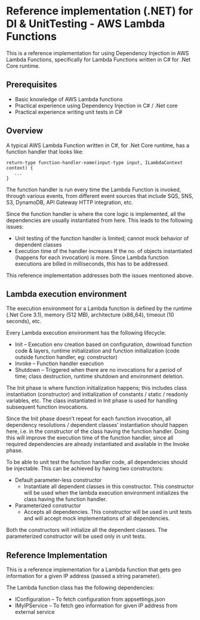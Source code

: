 # Reference implementation (.NET) for DI & UnitTesting - AWS Lambda Functions 
This is a reference implementation for using Dependency Injection in AWS Lambda Functions, specifically for Lambda Functions written in C# for .Net Core runtime. 

## Prerequisites
- Basic knowledge of AWS Lambda functions 
- Practical experience using Dependency Injection in C# / .Net core
- Practical experience writing unit tests in C#

## Overview

A typical AWS Lambda Function written in C#, for .Net Core runtime, has a function handler that looks like:

```
return-type function-handler-name(input-type input, ILambdaContext context) {
   ...
}
```

The function handler is run every time the Lambda Function is invoked, through various events, from different event sources that include SQS, SNS, S3, DynamoDB, API Gateway HTTP integration, etc. 

Since the function handler is where the core logic is implemented, all the dependencies are usually instantiated from here.  This leads to the following issues:
- Unit testing of the function handler is limited; cannot mock behavior of dependent classes
- Execution time of the handler increases If the no. of objects instantiated (happens for each invocation) is more. Since Lambda function executions are billed in milliseconds, this has to be addressed.

This reference implementation addresses both the issues mentioned above.


## Lambda execution environment
The execution environment for a Lambda function is defined by the runtime (.Net Core 3.1), memory (512 MB), architecture (x86_64), timeout (10 seconds), etc.

Every Lambda execution environment has the following lifecycle:
- Init – Execution env creation based on configuration, download function code & layers, runtime initialization and function initialization (code outside function handler, eg: constructor)
- Invoke – Function handler execution
- Shutdown – Triggered when there are no invocations for a period of time; class destruction, runtime shutdown and environment deletion.


The Init phase is where function initialization happens; this includes class instantiation (constructor) and initialization of constants / static / readonly variables, etc.  The class instantiated in Init phase is used for handling subsequent function invocations.

Since the Init phase doesn’t repeat for each function invocation, all dependency resolutions / dependent classes’ instantiation should happen here, i.e. in the constructor of the class having the function handler.  Doing this will improve the execution time of the function handler, since all required dependencies are already instantiated and available in the Invoke phase.

To be able to unit test the function handler code, all dependencies should be injectable.  This can be achieved by having two constructors:
- Default parameter-less constructor 
  - Instantiate all dependent classes in this constructor. This constructor will be used when the lambda execution environment initializes the class having the function handler. 
- Parameterized constructor 
  - Accepts all dependencies. This constructor will be used in unit tests and will accept mock implementations of all dependencies.
  
Both the constructors will initialize all the dependent classes. The parameterized constructor will be used only in unit tests.

## Reference Implementation

This is a reference implementation for a Lambda function that gets geo information for a given IP address (passed a string parameter).

The Lambda function class has the following dependencies:
- IConfiguration – To fetch configuration from appsettings.json
- IMyIPService – To fetch geo information for given IP address from external service
